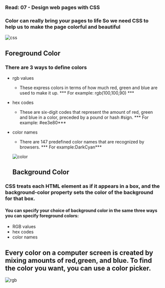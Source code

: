 ### Read: 07 - Design web pages with CSS

### Color can really bring your pages to life So we need CSS to help us to make the page colorful and beautiful
![css](https://www.freetutorialsplus.com/css-tutorial/images/css-illustration.png)

## Foreground Color
### There are 3 ways to define colors
* rgb values
  * These express colors in terms of how much red, green and blue are used to make it up. *** For example: rgb(100,100,90) *** 

* hex codes
  * These are six-digit codes that represent the amount of red, green and blue in a color, preceded by a pound or hash #sign. *** For example: #ee3e80***

* color names
  * There are 147 predefined color names that are recognized by browsers. *** For example:DarkCyan***

  ![color](https://images.sampletemplates.com/wp-content/uploads/2015/06/Css-Color-Code-Chart.jpg)

  ##  Background Color
### CSS treats each HTML element as if it appears in a box, and the background-color property sets the color of the background for that box.
#### You can specify your choice of background color in the same three ways you can specify foreground colors:
 * RGB values
* hex codes
*  color names
  
  ## Every color on a computer screen is created by mixing amounts of red,green, and blue. To find the color you want, you can use a color picker.

  ![rgb](https://t7m8e9c8.rocketcdn.me/wp-content/uploads/2020/07/colores-rgb.jpg)

